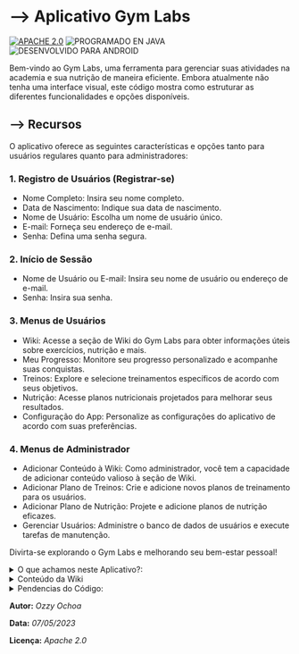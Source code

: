 # --> Aplicativo Gym Labs
[![APACHE 2.0](https://img.shields.io/badge/APACHE%202.0-LICENSE-purple.svg?style=plastic&logo=apache&logoColor=%23000100)](https://github.com/Ozzy-Ochoa/Gym-Labs-App/blob/main/LICENSE)
![PROGRAMADO EN JAVA](https://img.shields.io/badge/PROGRAMADO%20EM-JAVA-orange?style=plastic&logo=java)
![DESENVOLVIDO PARA ANDROID](https://img.shields.io/badge/DESENVOLVIDO%20PARA-ANDROID-green?logo=android&style=plastic)

Bem-vindo ao Gym Labs, uma ferramenta para gerenciar suas atividades na academia e sua nutrição de maneira eficiente. Embora atualmente não tenha uma interface visual, este código mostra como estruturar as diferentes funcionalidades e opções disponíveis.


## --> Recursos
O aplicativo oferece as seguintes características e opções tanto para usuários regulares quanto para administradores:


### 1. Registro de Usuários (Registrar-se)
- Nome Completo: Insira seu nome completo.
- Data de Nascimento: Indique sua data de nascimento.
- Nome de Usuário: Escolha um nome de usuário único.
- E-mail: Forneça seu endereço de e-mail.
- Senha: Defina uma senha segura.


### 2. Início de Sessão
- Nome de Usuário ou E-mail: Insira seu nome de usuário ou endereço de e-mail.
- Senha: Insira sua senha.


### 3. Menus de Usuários
- Wiki: Acesse a seção de Wiki do Gym Labs para obter informações úteis sobre exercícios, nutrição e mais.
- Meu Progresso: Monitore seu progresso personalizado e acompanhe suas conquistas.
- Treinos: Explore e selecione treinamentos específicos de acordo com seus objetivos.
- Nutrição: Acesse planos nutricionais projetados para melhorar seus resultados.
- Configuração do App: Personalize as configurações do aplicativo de acordo com suas preferências.


### 4. Menus de Administrador
- Adicionar Conteúdo à Wiki: Como administrador, você tem a capacidade de adicionar conteúdo valioso à seção de Wiki.
- Adicionar Plano de Treinos: Crie e adicione novos planos de treinamento para os usuários.
- Adicionar Plano de Nutrição: Projete e adicione planos de nutrição eficazes.
- Gerenciar Usuários: Administre o banco de dados de usuários e execute tarefas de manutenção.


Divirta-se explorando o Gym Labs e melhorando seu bem-estar pessoal!

<details><summary> O que achamos neste Aplicativo?: </summary>

<p>

> - [x] **Registro.**
>       
> - [x] **Inicio de Seção.**
>       
> - [x] **Wiki.**
>
> - [x] **Meu Progresso.**
>       
> - [x] **Treinos.**
>       
> - [x] **Nutrição.**
>
> - [x] **Configurações do app.**
>       
> - [ ] **Espaço Empresa.**
>       
> - [ ] **Perfil.**
>       
> - [ ] **Membresias.**
>       
> - [x] **Espaço Administrador.**


</p>

</details>


<details>
<summary> Conteúdo da Wiki </summary>

| ARTÍCULOS:           | TITULOS:               | CONTEÚDOS:           |
|----------------------|------------------------|----------------------|
| 1                    | *Como Usar o App.*     |                      |
| 2                    | *Conceitos da Academia.* |                    |
| 3                    | *Nutrição.*            |                      |
| 4                    | *Anatomia.*            |                      |
| 5                    | *Dicas.*               |                      |
| 6                    | *Membresias.*          |                      |
| 7                    | *Atualizações do app.* |                      |


</details>

<details>
<summary> Pendencias do Código: </summary>
  
> Sem Base de Dados.
> 
> Sem Interface Visual.
> 
> Categorias Incompletas.
> 
> Falta Cálculos para Treinos.
> 
> Falta Cálculos e Tabuas para Nutrição.
> 
> Faltam Componentes em "Configurações do App."
> 
> Faltam Componentes em "Administrar Usuários."

</details>

**Autor:** _Ozzy Ochoa_             

**Data:** _07/05/2023_             

**Licença:** _Apache 2.0_

